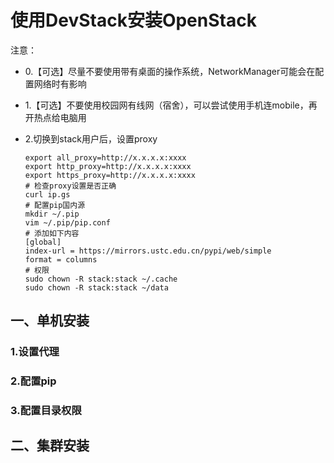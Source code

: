 # 使用DevStack安装OpenStack

注意：

- 0.【可选】尽量不要使用带有桌面的操作系统，NetworkManager可能会在配置网络时有影响

- 1.【可选】不要使用校园网有线网（宿舍），可以尝试使用手机连mobile，再开热点给电脑用

- 2.切换到stack用户后，设置proxy
  ```shell
  export all_proxy=http://x.x.x.x:xxxx
  export http_proxy=http://x.x.x.x:xxxx
  export https_proxy=http://x.x.x.x:xxxx
  # 检查proxy设置是否正确
  curl ip.gs
  # 配置pip国内源
  mkdir ~/.pip
  vim ~/.pip/pip.conf
  # 添加如下内容
  [global]
  index-url = https://mirrors.ustc.edu.cn/pypi/web/simple
  format = columns
  # 权限
  sudo chown -R stack:stack ~/.cache
  sudo chown -R stack:stack ~/data
  ```

## 一、单机安装

### 1.设置代理

### 2.配置pip

### 3.配置目录权限


## 二、集群安装
